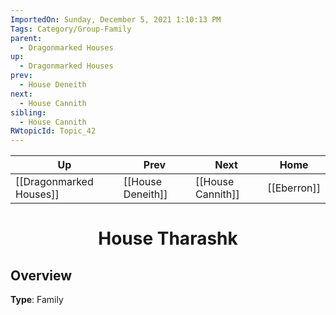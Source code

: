 ```yaml
---
ImportedOn: Sunday, December 5, 2021 1:10:13 PM
Tags: Category/Group-Family
parent:
  - Dragonmarked Houses
up:
  - Dragonmarked Houses
prev:
  - House Deneith
next:
  - House Cannith
sibling:
  - House Cannith
RWtopicId: Topic_42
---
```


| Up | Prev | Next | Home |
|----|------|------|------|
| [[Dragonmarked Houses]] | [[House Deneith]] | [[House Cannith]] | [[Eberron]] |

# <center>House Tharashk</center>

## Overview

**Type**: Family

